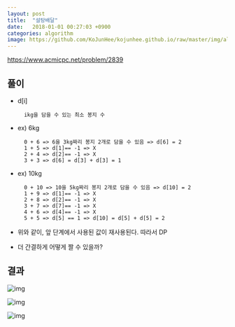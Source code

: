 ```yaml
---
layout: post
title:  "설탕배달"
date:   2018-01-01 00:27:03 +0900
categories: algorithm
image: https://github.com/KoJunHee/kojunhee.github.io/raw/master/img/algorithm.png
---
```


<https://www.acmicpc.net/problem/2839>

## 풀이

- d[i]

		ikg을 담을 수 있는 최소 봉지 수
		
- ex) 6kg

		0 + 6 => 6을 3kg짜리 봉지 2개로 담을 수 있음 => d[6] = 2
		1 + 5 => d[1]== -1 => X
		2 + 4 => d[2]== -1 => X
		3 + 3 => d[6] = d[3] + d[3] = 1
		
- ex) 10kg

		0 + 10 => 10을 5kg짜리 봉지 2개로 담을 수 있음 => d[10] = 2 
		1 + 9 => d[1]== -1 => X
		2 + 8 => d[2]== -1 => X
		3 + 7 => d[7]== -1 => X
		4 + 6 => d[4]== -1 => X
		5 + 5 => d[5] == 1 => d[10] = d[5] + d[5] = 2
		
- 위와 같이, 앞 단계에서 사용된 값이 재사용된다. 따라서 DP

- 더 간결하게 어떻게 짤 수 있을까?

## 결과

![img](https://github.com/KoJunHee/kojunhee.github.io/raw/master/img/설탕01.png)

![img](https://github.com/KoJunHee/kojunhee.github.io/raw/master/img/설탕02.png)

![img](https://github.com/KoJunHee/kojunhee.github.io/raw/master/img/설탕03.png)